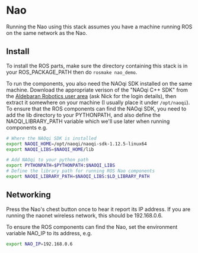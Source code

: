Nao
===

Running the Nao using this stack assumes you have a machine running ROS on the same network as the Nao. 

Install
-------

To install the ROS parts, make sure the directory containing this stack is in your ROS_PACKAGE_PATH then do `rosmake nao_demo`. 

To run the components, you also need the NAOqi SDK installed on the same machine. Download the appropriate verison of the "NAOqi C++ SDK" from the [Aldebaran Robotics user area](http://users.aldebaran-robotics.com/index.php?option=com_content&view=article&id=5&Itemid=17) (ask Nick for the login details), then extract it somewhere on your machine (I usually place it under `/opt/naoqi`). To ensure that the ROS components can find the NAOqi SDK, you need to add the lib directory to your PYTHONPATH, and also define the NAOQI_LIBRARY_PATH variable which we'll use later when running components e.g.

```bash
# Where the NAOqi SDK is installed
export NAOQI_HOME=/opt/naoqi/naoqi-sdk-1.12.5-linux64
export NAOQI_LIBS=$NAOQI_HOME/lib

# Add NAOqi to your python path
export PYTHONPATH=$PYTHONPATH:$NAOQI_LIBS
# Define the library path for running ROS Nao components
export NAOQI_LIBRARY_PATH=$NAOQI_LIBS:$LD_LIBRARY_PATH

```



Networking
----------

Press the Nao's chest button once to hear it report its IP address. If you are running the naonet wireless network, this should be 192.168.0.6. 

To ensure the ROS components can find the Nao, set the environment variable NAO_IP to its address, e.g.

```bash
export NAO_IP=192.168.0.6
```


